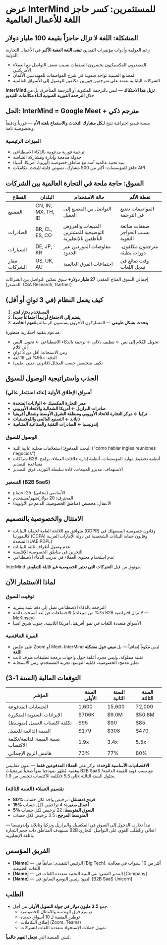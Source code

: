 # عرض InterMind للمستثمرين: كسر حاجز اللغة للأعمال العالمية <Badge type="success" text="محدث" />

## المشكلة: اللغة لا تزال حاجزاً بقيمة 100 مليار دولار

رغم العولمة وأدوات مؤتمرات الفيديو، **تبقى اللغة العقبة الأكبر** في الأعمال التجارية الدولية:

- المصدرون المكسيكيون يخسرون الصفقات بسبب ضعف التواصل مع العملاء الأمريكيين
- المصانع الصينية تواجه صعوبة في شرح المواصفات للمهندسين الألمان
- الشركات اليابانية تعتمد على مترجمين فوريين مكلفين للوصول إلى الأسواق العالمية

**InterMind تزيل هذا الاحتكاك** — ليس بالترجمة المكتوبة أو الترجمة المتأخرة، بل من خلال **الترجمة الفورية الصوتية أثناء مكالمات الفيديو**.

## الحل: InterMind = Google Meet + مترجم ذكي

منصة فيديو احترافية تتيح لـ**كل مشارك التحدث والاستماع بلغته الأم** — فورياً ودقيقاً وبخصوصية تامة.

### الميزات الرئيسية

- ترجمة فورية مدعومة بالذكاء الاصطناعي
- جدولة مدمجة وإدارة ومشاركة الشاشة
- بنية تحتية عالمية آمنة مع مناطق خصوصية (أوروبا، أمريكا، آسيا)
- جاهز للمؤسسات: أكثر من 500 مشارك، نصوص قابلة للبحث، تكاملات API

## السوق: حاجة ملحة في التجارة العالمية بين الشركات

| القطاع | البلدان | حالة الاستخدام | نقطة الألم |
| -------------- | ------------------ | ---------------------------------------- | ----------------------------------- |
| التصنيع | CN, IN, MX, TH, ID | التواصل من المصنع إلى العميل | المواصفات تضيع في الترجمة |
| الصادرات | BR, CL, ES, CO | المبيعات والعروض التوضيحية للمشترين الناطقين بالإنجليزية | صفقات ضائعة بسبب الحواجز اللغوية |
| السيارات | DE, JP, KR | مفاوضات الموردين عبر الحدود | مترجمون مكلفون، دورات بطيئة |
| مقار الشركات | US, UK, AU | اجتماعات الفرق العالمية | وقت ضائع في تبديل اللغات |

إجمالي السوق المتاح المقدر: **27 مليار دولار+** سوق تمكين التواصل بين الشركات (المصدر: CSA Research, Gartner)

## كيف يعمل النظام (في 3 ثوانٍ أو أقل)

1. **المستخدم يختار لغته**
2. **ينضم إلى الاجتماع أو يبدأ اجتماعاً جديداً**
3. **يتحدث بشكل طبيعي** — المشاركون الآخرون يسمعون الرسالة **بلغتهم الخاصة**

مدعوم بتقنية احتكارية متطورة:

- تحويل الكلام إلى نص ← تنظيف دلالي ← ترجمة بالذكاء الاصطناعي ← تحويل النص إلى كلام
- زمن الاستجابة: أقل من 3 ثوانٍ
- الدقة: ~95% في 19 لغة
- تكيف متخصص حسب المجال (قانوني، تقني، طبي)

## الجذب واستراتيجية الوصول للسوق

### أسواق الإطلاق الأولية (عائد استثمار عالي)

- **ممر التجارة المكسيك ← الولايات المتحدة**
- **صادرات البرازيل ← أمريكا الشمالية والاتحاد الأوروبي**
- **تركيا ← مركز التجارة للاتحاد الأوروبي ومنطقة الشرق الأوسط وشمال أفريقيا**
- **تايلاند ← التصنيع العالمي واللوجستيات**
- **إندونيسيا ← الصادرات التقنية والصناعية المتنامية**

### الوصول للسوق

- البحث المدفوع: استعلامات محلية عالية النية ("como hablar ingles reuniones negocios")
- شراكات B2B: أنظمة تخطيط موارد المؤسسات، أنظمة إدارة علاقات العملاء، برامج مساعدة التصدير
- الاستهداف: مديرو المبيعات، قادة سلسلة التوريد، فرق التصدير

### التسعير (B2B SaaS)

- الأساسي (مجاني): 25 اجتماع
- المحترف: 20 دولار/شهر/مستخدم
- الأعمال: مخصص (مناطق الخصوصية، الدعم ذو الأولوية)

## الامتثال والخصوصية بالتصميم

- متوافق مع اللائحة العامة لحماية البيانات (GDPR) وقانون خصوصية المستهلك في كاليفورنيا (CCPA) وقانون حماية البيانات الشخصية في دولة الإمارات العربية المتحدة (UAE PDPL)
- عدم وصول أطراف ثالثة للبيانات
- التخزين في مناطق الخصوصية الإقليمية
- عدم استخدام محتوى العملاء في تدريب الذكاء الاصطناعي

InterMind موثوق من قبل **الشركات التي تعتبر الخصوصية غير قابلة للتفاوض**.

## لماذا الاستثمار الآن

### توقيت السوق

- الترجمة بالذكاء الاصطناعي تصل إلى دقة شبه بشرية
- الاجتماعات عن بُعد أصبحت دائمة (75% من مبيعات B2B لا تزال افتراضية — McKinsey)
- الأسواق متعددة اللغات في نمو: أفريقيا، أمريكا اللاتينية، جنوب شرق آسيا

### الميزة التنافسية

- على عكس Zoom أو Meet، InterMind ليس مكوناً إضافياً — بل **مبني حول مشكلة اللغة**
- تقنية مملوكة، وليس مجرد أغلفة حول واجهات برمجة تطبيقات طرف ثالث
- تمايز مدمج: الخصوصية، قابلية التوسع، تجربة المستخدم، زمن الاستجابة

## التوقعات المالية (السنة 1-3)

| المؤشر | السنة الأولى | السنة الثانية | السنة الثالثة |
| --------------- | ------ | ------ | ------ |
| الحسابات المدفوعة | 1,600  | 15,600 | 72,000 |
| الإيرادات السنوية المتكررة | $706K  | $9.0M  | $50.8M |
| تكلفة اكتساب العميل (متوسط) | $95    | $90    | $85    |
| القيمة الدائمة للعميل | $179   | $308   | $470   |
| نسبة القيمة الدائمة/تكلفة الاكتساب | 1.9x   | 3.4x   | 5.5x   |
| هامش الربح الإجمالي | 73%    | 77%    | 80%    |

**الاقتصاديات الأساسية للوحدة:** نركز على **العملاء المدفوعين فقط** — بدون مقاييس وهمية. يُظهر نموذجنا نمواً صحياً لبرمجيات B2B SaaS مع نسب قوية للقيمة الدائمة/تكلفة الاكتساب تتحسن من 1.9x إلى 5.5x بحلول السنة الثالثة.

### تقسيم العملاء (السنة الثالثة)

- **80% فردي/مستقل:** ترخيص واحد لكل حساب
- **15% أعمال صغيرة:** 4 تراخيص لكل حساب
- **5% السوق المتوسط:** 22 ترخيص لكل حساب
- **المتوسط المرجح:** 2.5 ترخيص لكل حساب

نبدأ تجارب الدخول إلى السوق في المكسيك والبرازيل وتركيا وتايلاند وإندونيسيا — نستهدف المناطق ذات حجم التجارة B2B العالي والطلب القوي على التواصل التجاري باللغة الإنجليزية.

## الفريق المؤسس

- **[Name]** — الرئيس التنفيذي: سابقاً في [Big Tech]، أكثر من 10 سنوات في معالجة اللغات الطبيعية
- **[Name]** — المدير التقني: بنى البنية التحتية متعددة اللغات في [Company]
- **[Name]** — النمو: رئيس التوسع السابق في [B2B SaaS Unicorn]

## الطلب

- جمع **3.5 مليون دولار في جولة التمويل الأولى** من أجل:
  - توسيع فرق الهندسة والامتثال للخصوصية
  - توطين المنصة لـ 10 أسواق جديدة
  - إطلاق التكاملات (Zoom، Teams)
  - تمويل حملات الاستحواذ متعددة اللغات للشركات

لنبني المنصة التي **تجعل الفهم عالمياً.**